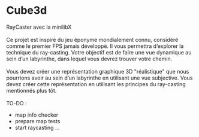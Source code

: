 # Cube3d
RayCaster avec la minilibX
<br/><br/>
Ce projet est inspiré du jeu éponyme mondialement connu, considéré comme le premier FPS jamais développé. Il vous permettra d’explorer la technique du ray-casting. Votre objectif est de faire une vue dynamique au sein d’un labyrinthe, dans lequel vous devrez trouver votre chemin.
<br/><br/>
Vous devez créer une représentation graphique 3D "réalistique" que nous pourrions avoir au sein d’un labyrinthe en utilisant une vue subjective. Vous devez créer cette représentation en utilisant les principes du ray-casting mentionnés plus tôt.
<br/><br/>
TO-DO :
<br/>
- map info checker
- prepare map tests
- start raycasting
...